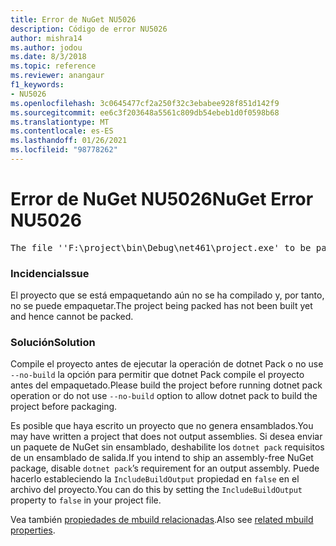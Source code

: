 ```yaml
---
title: Error de NuGet NU5026
description: Código de error NU5026
author: mishra14
ms.author: jodou
ms.date: 8/3/2018
ms.topic: reference
ms.reviewer: anangaur
f1_keywords:
- NU5026
ms.openlocfilehash: 3c0645477cf2a250f32c3ebabee928f851d142f9
ms.sourcegitcommit: ee6c3f203648a5561c809db54ebeb1d0f0598b68
ms.translationtype: MT
ms.contentlocale: es-ES
ms.lasthandoff: 01/26/2021
ms.locfileid: "98778262"
---
```

# <a name="nuget-error-nu5026"></a><span data-ttu-id="5abe4-103">Error de NuGet NU5026</span><span class="sxs-lookup"><span data-stu-id="5abe4-103">NuGet Error NU5026</span></span>
<pre>The file ''F:\project\bin\Debug\net461\project.exe' to be packed was not found on disk.</pre>

### <a name="issue"></a><span data-ttu-id="5abe4-104">Incidencia</span><span class="sxs-lookup"><span data-stu-id="5abe4-104">Issue</span></span>

<span data-ttu-id="5abe4-105">El proyecto que se está empaquetando aún no se ha compilado y, por tanto, no se puede empaquetar.</span><span class="sxs-lookup"><span data-stu-id="5abe4-105">The project being packed has not been built yet and hence cannot be packed.</span></span>


### <a name="solution"></a><span data-ttu-id="5abe4-106">Solución</span><span class="sxs-lookup"><span data-stu-id="5abe4-106">Solution</span></span>

<span data-ttu-id="5abe4-107">Compile el proyecto antes de ejecutar la operación de dotnet Pack o no use `--no-build` la opción para permitir que dotnet Pack compile el proyecto antes del empaquetado.</span><span class="sxs-lookup"><span data-stu-id="5abe4-107">Please build the project before running dotnet pack operation or do not use `--no-build` option to allow dotnet pack to build the project before packaging.</span></span>

<span data-ttu-id="5abe4-108">Es posible que haya escrito un proyecto que no genera ensamblados.</span><span class="sxs-lookup"><span data-stu-id="5abe4-108">You may have written a project that does not output assemblies.</span></span> <span data-ttu-id="5abe4-109">Si desea enviar un paquete de NuGet sin ensamblado, deshabilite los `dotnet pack` requisitos de un ensamblado de salida.</span><span class="sxs-lookup"><span data-stu-id="5abe4-109">If you intend to ship an assembly-free NuGet package, disable `dotnet pack`’s requirement for an output assembly.</span></span> <span data-ttu-id="5abe4-110">Puede hacerlo estableciendo la `IncludeBuildOutput` propiedad en `false` en el archivo del proyecto.</span><span class="sxs-lookup"><span data-stu-id="5abe4-110">You can do this by setting the `IncludeBuildOutput` property to `false` in your project file.</span></span>

<span data-ttu-id="5abe4-111">Vea también [propiedades de mbuild relacionadas](../msbuild-targets.md#output-assemblies).</span><span class="sxs-lookup"><span data-stu-id="5abe4-111">Also see [related mbuild properties](../msbuild-targets.md#output-assemblies).</span></span>

